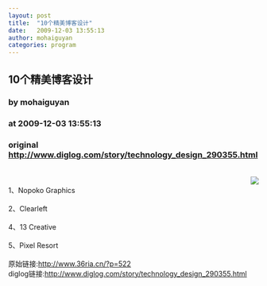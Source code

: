 ```yaml
---
layout: post
title:  "10个精美博客设计"
date:   2009-12-03 13:55:13
author: mohaiguyan
categories: program
---
```


## 10个精美博客设计
### by mohaiguyan
### at 2009-12-03 13:55:13
### original <http://www.diglog.com/story/technology_design_290355.html>

<br><a href="http://www.diglog.com/story/technology_design_290355.html"><img style="float:right" border="0" src="http://img.diglog.com/img/2009/12/thumb_b7690dfb72b3450eb8eebb351385e01c.jpg"></a><br>1、Nopoko Graphics<br><br>2、Clearleft<br><br>4、13 Creative<br><br>5、Pixel Resort<br><br>原始链接:<a href="http://www.36ria.cn/?p=522">http://www.36ria.cn/?p=522</a><br>diglog链接:<a href="http://www.diglog.com/story/technology_design_290355.html">http://www.diglog.com/story/technology_design_290355.html</a>